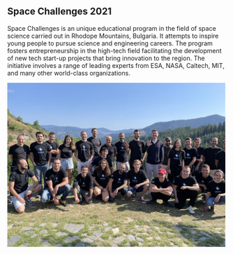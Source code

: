## Space Challenges 2021

Space Challenges is an unique educational program in the field of space science carried out in Rhodope Mountains, Bulgaria.
It attempts to inspire young people to pursue science and engineering careers.
The program fosters entrepreneurship in the high-tech field facilitating the development of new tech start-up projects that bring innovation to the region.
The initiative involves a range of leading experts from ESA, NASA, Caltech, MIT, and many other world-class organizations.

<img src="https://raw.githubusercontent.com/Silverlined/silverlined.github.io/main/res/cadets.png" alt="img" width="500"> 
